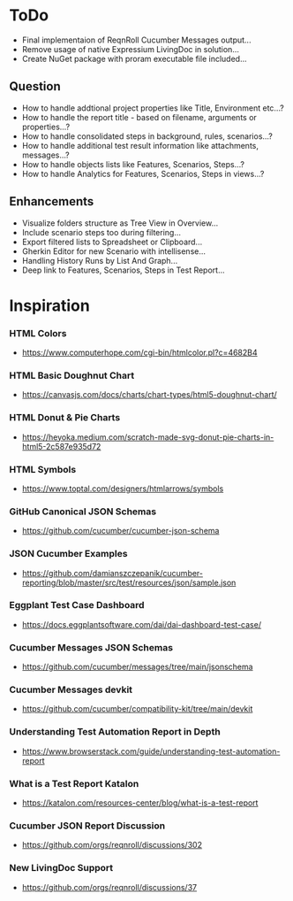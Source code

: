 # ToDo
* Final implementaion of ReqnRoll Cucumber Messages output...
* Remove usage of native Expressium LivingDoc in solution...
* Create NuGet package with proram executable file included...

## Question
* How to handle addtional project properties like Title, Environment etc...?
* How to handle the report title - based on filename, arguments or properties...?
* How to handle consolidated steps in background, rules, scenarios...?
* How to handle additional test result information like attachments, messages...?
* How to handle objects lists like Features, Scenarios, Steps...?
* How to handle Analytics for Features, Scenarios, Steps in views...? 
 
## Enhancements
* Visualize folders structure as Tree View in Overview...
* Include scenario steps too during filtering...
* Export filtered lists to Spreadsheet or Clipboard... 
* Gherkin Editor for new Scenario with intellisense...
* Handling History Runs by List And Graph...
* Deep link to Features, Scenarios, Steps in Test Report...

# Inspiration

### HTML Colors
* https://www.computerhope.com/cgi-bin/htmlcolor.pl?c=4682B4

### HTML Basic Doughnut Chart
* https://canvasjs.com/docs/charts/chart-types/html5-doughnut-chart/

### HTML Donut & Pie Charts
* https://heyoka.medium.com/scratch-made-svg-donut-pie-charts-in-html5-2c587e935d72

### HTML Symbols
* https://www.toptal.com/designers/htmlarrows/symbols

### GitHub Canonical JSON Schemas
* https://github.com/cucumber/cucumber-json-schema

### JSON Cucumber Examples
* https://github.com/damianszczepanik/cucumber-reporting/blob/master/src/test/resources/json/sample.json

### Eggplant Test Case Dashboard
* https://docs.eggplantsoftware.com/dai/dai-dashboard-test-case/

### Cucumber Messages JSON Schemas
* https://github.com/cucumber/messages/tree/main/jsonschema

### Cucumber Messages devkit
* https://github.com/cucumber/compatibility-kit/tree/main/devkit

### Understanding Test Automation Report in Depth
* https://www.browserstack.com/guide/understanding-test-automation-report 

### What is a Test Report Katalon
* https://katalon.com/resources-center/blog/what-is-a-test-report

### Cucumber JSON Report Discussion
* https://github.com/orgs/reqnroll/discussions/302

### New LivingDoc Support
* https://github.com/orgs/reqnroll/discussions/37


